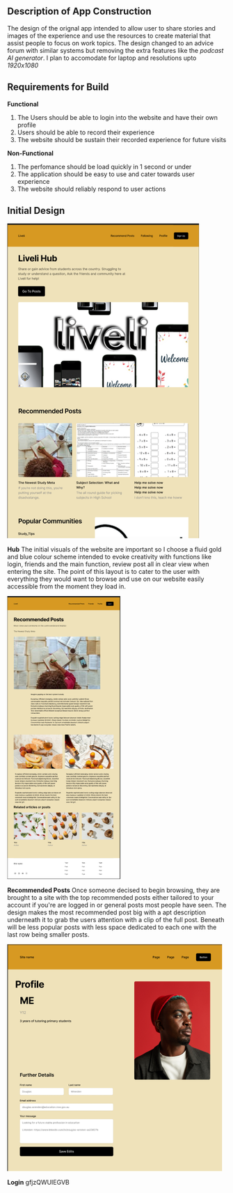 ## Description of App Construction
The design of the orignal app intended to allow user to share stories and images of the experience and use the resources to create material that assist people to focus on work topics. The design changed to an advice forum with similar systems but removing the extra features like the *podcast AI generator*. I plan to accomodate for laptop and resolutions upto *1920x1080*

## Requirements for Build
**Functional**
1. The Users should be able to login into the website and have their own profile
2. Users should be able to record their experience 
3. The website should be sustain their recorded experience for future visits

**Non-Functional**
1. The perfomance should be load quickly in 1 second or under
2. The application should be easy to use and cater towards user experience
3. The website should reliably respond to user actions    

## Initial Design 

![Liveli Hub](liveli_hub.png "Liveli Hub")

**Hub**
The initial visuals of the website are important so I choose a fluid gold and blue colour scheme intended to evoke creativity with functions like login, friends and the main function, review post all in clear view when entering the site. The point of this layout is to cater to the user with everything they would want to browse and use on our website easily accessible from the moment they load in.


![Liveli RecPost](liveli_reccommendedposts.png "Liveli RecPost")

**Recommended Posts**
Once someone decised to begin browsing, they are brought to a site with the top recommended posts either tailored to your account if you're are logged in or general posts most people have seen. The design makes the most recommended post big with a apt description underneath it to grab the users attention with a clip of the full post. Beneath will be less popular posts with less space dedicated to each one with the last row being smaller posts. 

![Liveli Login](liveli_login.png "Liveli Login")

**Login**
gfjzQWUIEGVB